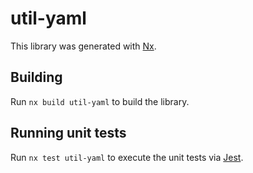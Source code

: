 # util-yaml

This library was generated with [Nx](https://nx.dev).

## Building

Run `nx build util-yaml` to build the library.

## Running unit tests

Run `nx test util-yaml` to execute the unit tests via [Jest](https://jestjs.io).
